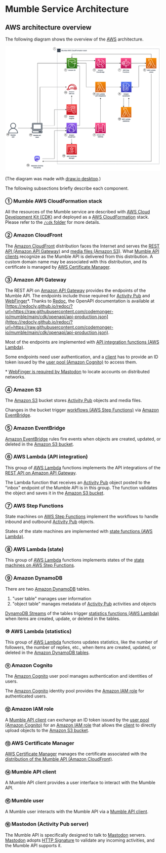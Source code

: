# Mumble Service Architecture

## AWS architecture overview

The following diagram shows the overview of the [AWS](https://aws.amazon.com) architecture.

![Architecture Overview](./architecture-overview.png)

(The diagram was made with [draw.io desktop](https://www.drawio.com).)

The following subsections briefly describe each component.

### ① Mumble AWS CloudFormation stack

All the resources of the Mumble service are described with [AWS Cloud Development Kit (CDK)](https://aws.amazon.com/cdk/) and deployed as a [AWS CloudFormation](https://aws.amazon.com/cloudformation/) stack.
Please refer to the [`/cdk` folder](../cdk/) for more details.

### ② Amazon CloudFront

The [Amazon CloudFront](https://aws.amazon.com/cloudfront/) distribution faces the Internet and serves the [REST API (Amazon API Gateway)](#-amazon-api-gateway) and [media files (Amazon S3)](#-amazon-s3).
What [Mumble API clients](#-mumble-api-client) recognize as the Mumble API is delivered from this distribution.
A custom domain name may be associated with this distribution, and its certificate is managed by [AWS Certificate Manager](#-aws-certificate-manager).

### ③ Amazon API Gateway

The REST API on [Amazon API Gateway](https://aws.amazon.com/api-gateway/) provides the endpoints of the Mumble API.
The endpoints include those required for [Activity Pub](https://www.w3.org/TR/activitypub/) and [WebFinger](https://webfinger.net)\*.
Thanks to [Redoc](https://github.com/Redocly/redoc), the OpenAPI documentation is available at [https://redocly.github.io/redoc/?url=https://raw.githubusercontent.com/codemonger-io/mumble/main/cdk/openapi/api-production.json](https://redocly.github.io/redoc/?url=https://raw.githubusercontent.com/codemonger-io/mumble/main/cdk/openapi/api-production.json).

Most of the endpoints are implemented with [API integration functions (AWS Lambda)](#-aws-lambda-api-integration).

Some endpoints need user authentication, and a [client](#-mumble-api-client) has to provide an ID token issued by the [user pool (Amazon Cognito)](#-amazon-cognito) to access them.

\* [WebFinger is required by Mastodon](https://docs.joinmastodon.org/spec/webfinger/) to locate accounts on distributed networks.

### ④ Amazon S3

The [Amazon S3](https://aws.amazon.com/s3/) bucket stores [Activity Pub](https://www.w3.org/TR/activitypub/) objects and media files.

Changes in the bucket trigger [workflows (AWS Step Functions)](#-aws-step-functions) via [Amazon EventBridge](#-amazon-eventbridge).

### ⑤ Amazon EventBridge

[Amazon EventBridge](https://aws.amazon.com/eventbridge/) rules fire events when objects are created, updated, or deleted in the [Amazon S3 bucket](#-amazon-s3).

### ⑥ AWS Lambda (API integration)

This group of [AWS Lambda](https://aws.amazon.com/lambda/) functions implements the API integrations of the [REST API on Amazon API Gateway](#-amazon-api-gateway).

The Lambda function that receives an [Activity Pub](https://www.w3.org/TR/activitypub/) object posted to the "inbox" endpoint of the Mumble API is in this group.
The function validates the object and saves it in the [Amazon S3 bucket](#-amazon-s3).

### ⑦ AWS Step Functions

State machines on [AWS Step Functions](https://aws.amazon.com/step-functions/) implement the workflows to handle inbound and outbound [Activity Pub](https://www.w3.org/TR/activitypub/) objects.

States of the state machines are implemented with [state functions (AWS Lambda)](#-aws-lambda-state).

### ⑧ AWS Lambda (state)

This group of [AWS Lambda](https://aws.amazon.com/lambda/) functions implements states of the [state machines on AWS Step Functions](#-aws-step-functions).

### ⑨ Amazon DynamoDB

There are two [Amazon DynamoDB](https://aws.amazon.com/dynamodb/) tables.
1. "user table" manages user information
2. "object table" manages metadata of [Activity Pub](https://www.w3.org/TR/activitypub/) activities and objects

[DynamoDB Streams](https://docs.aws.amazon.com/amazondynamodb/latest/developerguide/Streams.html) of the tables trigger [statistics functions (AWS Lambda)](#-aws-lambda-statistics) when items are created, update, or deleted in the tables.

### ⑩ AWS Lambda (statistics)

This group of [AWS Lambda](https://aws.amazon.com/lambda/) functions updates statistics, like the number of followers, the number of replies, etc., when items are created, updated, or deleted in the [Amazon DynamoDB tables](#-amazon-dynamodb).

### ⑪ Amazon Cognito

The [Amazon Cognito](https://aws.amazon.com/cognito/) user pool manages authentication and identities of users.

The [Amazon Cognito](https://aws.amazon.com/cognito/) identity pool provides the [Amazon IAM role](#-amazon-iam-role) for authenticated users.

### ⑫ Amazon IAM role

A [Mumble API client](#-mumble-api-client) can exchange an ID token issued by the [user pool (Amazon Cognito)](#-amazon-cognito) for an [Amazon IAM role](https://docs.aws.amazon.com/IAM/latest/UserGuide/id_roles.html) that allows the [client](#-mumble-api-client) to directly upload objects to the [Amazon S3 bucket](#-amazon-s3).

### ⑬ AWS Certificate Manager

[AWS Certificate Manager](https://aws.amazon.com/certificate-manager/) manages the certificate associated with the [distribution of the Mumble API (Amazon CloudFront)](#-amazon-cloudfront).

### ⑭ Mumble API client

A Mumble API client provides a user interface to interact with the Mumble API.

### ⑮ Mumble user

A Mumble user interacts with the Mumble API via a [Mumble API client](#-mumble-api-client).

### ⑯ Mastodon (Activity Pub server)

The Mumble API is specifically designed to talk to [Mastodon](https://joinmastodon.org) servers.
[Mastodon](https://joinmastodon.org) adopts [HTTP Signature](https://docs.joinmastodon.org/spec/security/#http) to validate any incoming activities, and the Mumble API supports it.